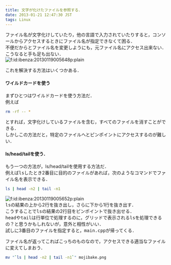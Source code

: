 ```yaml
---
title: 文字が化けたファイルを参照する．
date: 2013-01-21 12:47:30 JST
tags: Linux
---
```


ファイル名が文字化けしていたり，他の言語で入力されていたりすると，コンソールからアクセスするときにファイル名が指定できなくて困る．  
不便だからとファイル名を変更しようにも，元ファイル名にアクセス出来ない．  
こうなると手も足も出ない．  
<span itemscope itemtype="http://schema.org/Photograph"><img src="/2013/01/21/20130119005648.png" alt="f:id:ibenza:20130119005648p:plain" title="f:id:ibenza:20130119005648p:plain" class="hatena-fotolife" itemprop="image"></span>

これを解決する方法はいくつかある．

#### ワイルドカードを使う

まずひとつはワイルドカードを使う方法だ．  
例えば

```sh
rm -rf -- *
```

とすれば，文字化けしているファイルを含む，すべてのファイルを消すことができる．  
しかしこの方法だと，特定のファイルへとピンポイントにアクセスするのが難しい．

#### ls/head/tailを使う．

もう一つの方法が，ls/head/tailを使用する方法だ．  
例えば<span style="font-family:monospace;">ls</span>したとき2番目に目的のファイルがあれば，次のようなコマンドでファイル名を表示できる．

```sh
ls | head -n2 | tail -n1
```

<span itemscope itemtype="http://schema.org/Photograph"><img src="/2013/01/21/20130119005652.png" alt="f:id:ibenza:20130119005652p:plain" title="f:id:ibenza:20130119005652p:plain" class="hatena-fotolife" itemprop="image"></span>  
<span style="font-family:monospace;">ls</span>の結果の上から2行を抜き出し，さらに下から1行を抜き出す．  
こうすることで<span style="font-family:monospace;">ls</span>の結果の2行目をピンポイントで抜き出せる．  
<span style="font-family:monospace;">head</span>や<span style="font-family:monospace;">tail</span>は行単位で処理するのに，グリッドで表示される<span style="font-family:monospace;">ls</span>を処理できるの？と思うかもしれないが，意外と相性がいい．  
試しに3番目のファイルを指定すると，<span style="font-family:monospace;">main.cpp</span>が帰ってくる．

ファイル名が返ってこればこっちのものなので，アクセスできる適当なファイルに変えてしまおう．

```sh
mv "`ls | head -n2 | tail -n1`" mojibake.png
```

